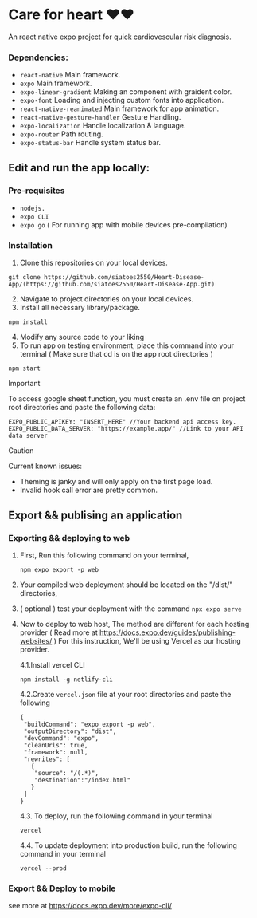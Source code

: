 # Care for heart ♥️♥️
An react native expo project for quick cardiovescular risk diagnosis.
### Dependencies: 
- `react-native` Main framework.
- `expo` Main framework.
- `expo-linear-gradient` Making an component with graident color.
- `expo-font` Loading and injecting custom fonts into application.
- `react-native-reanimated` Main framework for app animation.
- `react-native-gesture-handler` Gesture Handling.
- `expo-localization` Handle localization & language.
- `expo-router` Path routing.
- `expo-status-bar` Handle system status bar.

## Edit and run the app locally:
### Pre-requisites
 - `nodejs.`
 - `expo CLI`
 - `expo go` ( For running app with mobile devices pre-compilation)
### Installation
 1. Clone this repositories on your local devices.
 ```
 git clone https://github.com/siatoes2550/Heart-Disease-App/(https://github.com/siatoes2550/Heart-Disease-App.git)
 ```
 2. Navigate to project directories on your local devices.
 3. Install all necessary library/package.
 ```
 npm install
 ```
 4. Modify any source code to your liking
 5. To run app on testing environment, place this command into your terminal ( Make sure that cd is on the app root directories )
 ```
 npm start
 ```

 >[!IMPORTANT]
 >To access google sheet function, you must create an .env file on project root directories and paste the following data:
 ```
 EXPO_PUBLIC_APIKEY: "INSERT_HERE" //Your backend api access key.
 EXPO_PUBLIC_DATA_SERVER: "https://example.app/" //Link to your API data server
 ```

> [!CAUTION]
> Current known issues:
>  - Theming is janky and will only apply on the first page load.
>  - Invalid hook call error are pretty common.

## Export && publising an application
### Exporting && deploying to web 
 1. First, Run this following command on your terminal,
    ```
    npm expo export -p web
    ```
 2. Your compiled web deployment should be located on the "/dist/" directories,
 3. ( optional ) test your deployment with the command ``` npx expo serve ```
 4. Now to deploy to web host, The method are different for each hosting provider ( Read more at https://docs.expo.dev/guides/publishing-websites/ )
    For this instruction, We'll be using Vercel as our hosting provider.
    
       4.1.Install vercel CLI
       ```
       npm install -g netlify-cli
       ```
       4.2.Create ```vercel.json``` file at your root directories and paste the following
       ```
       {
        "buildCommand": "expo export -p web",
        "outputDirectory": "dist",
        "devCommand": "expo",
        "cleanUrls": true,
        "framework": null,
        "rewrites": [
          {
           "source": "/(.*)",
           "destination":"/index.html"
          }
        ]
      }
       ```
       4.3. To deploy, run the following command in your terminal
       ```
       vercel
       ```
       4.4. To update deployment into production build, run the following command in your terminal
       ```
       vercel --prod
       ```
       
### Export && Deploy to mobile
  see more at https://docs.expo.dev/more/expo-cli/
